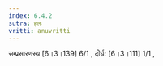 ```yaml
---
index: 6.4.2
sutra: हलः
vritti: anuvritti
---
```


सम्प्रसारणस्य [6।3।139]  6/1 , दीर्घ: [6।3।111] 1/1 ,